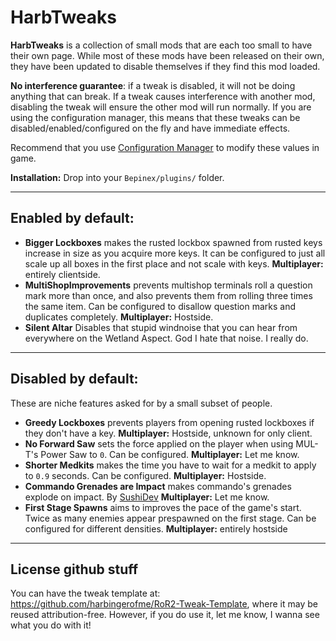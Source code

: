﻿# HarbTweaks #

**HarbTweaks** is a collection of small mods that are each too small to have their own page. While most of these mods have been released on their own, they have been updated to disable themselves if they find this mod loaded.

**No interference guarantee**: if a tweak is disabled, it will not be doing anything that can break. If a tweak causes interference with another mod, disabling the tweak will ensure the other mod will run normally. If you are using the configuration manager, this means that these tweaks can be disabled/enabled/configured on the fly and have immediate effects.

Recommend that you use [Configuration Manager](https://thunderstore.io/package/JackPendarvesRead/BepinexConfigurationManager/) to modify these values in game.

**Installation:** Drop into your `Bepinex/plugins/` folder.

--- 

## Enabled by default: ##

* **Bigger Lockboxes** makes the rusted lockbox spawned from rusted keys  increase in size as you acquire more keys. It can be configured to just all scale up all boxes in the first place and not scale with keys. **Multiplayer:** entirely clientside.
* **MultiShopImprovements** prevents multishop terminals roll a question mark more than once, and also prevents them from rolling three times the same item. Can be configured to disallow question marks and duplicates completely. **Multiplayer:** Hostside.
* **Silent Altar** Disables that stupid windnoise that you can hear from everywhere on the Wetland Aspect. God I hate that noise. I really do.

---

## Disabled by default: ##

These are niche features asked for by a small subset of people.

* **Greedy Lockboxes** prevents players from opening rusted lockboxes if they don't have a key. **Multiplayer:** Hostside, unknown for only client.
* **No Forward Saw** sets the force applied on the player when using MUL-T's Power Saw to `0`. Can be configured. **Multiplayer:** Let me know.
* **Shorter Medkits** makes the time you have to wait for a medkit to apply to `0.9` seconds. Can be configured. **Multiplayer:** Hostside.
* **Commando Grenades are Impact** makes commando's grenades explode on impact. By [SushiDev](https://thunderstore.io/package/SushiDev/) **Multiplayer:** Let me know.
* **First Stage Spawns** aims to improves the pace of the game's start. Twice as many enemies appear prespawned on the first stage. Can be configured for different densities. **Multiplayer:** entirely hostside

---

## License github stuff ## 

You can have the tweak template at: https://github.com/harbingerofme/RoR2-Tweak-Template, where it may be reused attribution-free. However, if you do use it, let me know, I wanna see what you do with it!